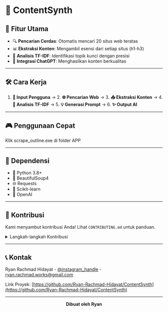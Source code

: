 # 🌟 ContentSynth

## 🚀 Fitur Utama

- 🔍 **Pencarian Cerdas**: Otomatis mencari 20 situs web teratas
- 📊 **Ekstraksi Konten**: Mengambil esensi dari setiap situs (h1-h3)
- 🧠 **Analisis TF-IDF**: Identifikasi topik kunci dengan presisi
- 🤖 **Integrasi ChatGPT**: Menghasilkan konten berkualitas

---

## 🛠️ Cara Kerja

1. **📝 Input Pengguna** → 2. **🌐 Pencarian Web** → 3. **📥 Ekstraksi Konten** → 4. **🔬 Analisis TF-IDF** → 5. **💡 Generasi Prompt** → 6. **✨ Output AI**

---

## 🎮 Penggunaan Cepat

Klik scrape_outline.exe di folder APP

---

## 🧩 Dependensi

- 🐍 Python 3.8+
- 🍲 BeautifulSoup4
- 🌐 Requests
- 🧪 Scikit-learn
- 🤖 OpenAI

---

## 👥 Kontribusi

Kami menyambut kontribusi Anda! Lihat `CONTRIBUTING.md` untuk panduan.

<details>
<summary>Langkah-langkah Kontribusi</summary>

1. Fork repositori
2. Buat branch fitur Anda (`git checkout -b feature/AmazingFeature`)
3. Commit perubahan Anda (`git commit -m 'Add some AmazingFeature'`)
4. Push ke branch (`git push origin feature/AmazingFeature`)
5. Buka Pull Request

</details>

---

## 📞 Kontak

Ryan Rachmad Hidayat - [@instagram_handle](https://www.instagram.com/ryan_rachmad36/) - ryan.rachmad.works@gmail.com

Link Proyek: [https://github.com/Ryan-Rachmad-Hidayat/ContentSynth](https://github.com/Ryan-Rachmad-Hidayat/ContentSynth)

---

<div align="center">

**Dibuat oleh Ryan**

</div>
